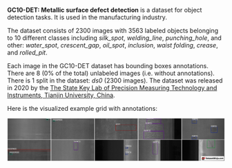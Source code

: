 **GC10-DET: Metallic surface defect detection** is a dataset for object detection tasks. It is used in the manufacturing industry.

The dataset consists of 2300 images with 3563 labeled objects belonging to 10 different classes including *silk_spot*, *welding_line*, *punching_hole*, and other: *water_spot*, *crescent_gap*, *oil_spot*, *inclusion*, *waist folding*, *crease*, and *rolled_pit*.

Each image in the GC10-DET dataset has bounding boxes annotations. There are 8 (0% of the total) unlabeled images (i.e. without annotations). There is 1 split in the dataset: *ds0* (2300 images). The dataset was released in 2020 by the [The State Key Lab of Precision Measuring Technology and Instruments, Tianjin University, China](https://www.tsinghua.edu.cn/dpien/info/1092/1039.htm#:~:text=03%20Views%3A%20954-,The%20State%20Key%20Laboratory%20of%20Precision%20Measurement%20Technology%20and%20Instruments,to%20the%20public%20in%201995.).

Here is the visualized example grid with annotations:

<img src="https://github.com/dataset-ninja/gc10-det/raw/main/visualizations/horizontal_grid.png">
